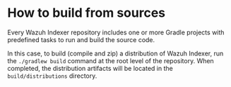# How to build from sources

Every Wazuh Indexer repository includes one or more Gradle projects with predefined tasks to run and build the source code.

In this case, to build (compile and zip) a distribution of Wazuh Indexer, run the `./gradlew build` command at the root level of the repository. When completed, the distribution artifacts will be located in the `build/distributions` directory.
